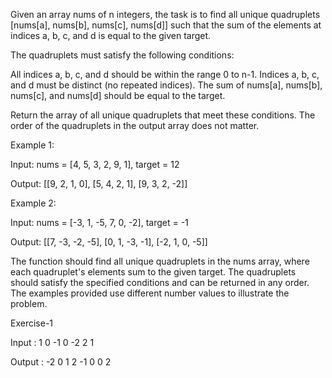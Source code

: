 Given an array nums of n integers, the task is to find all unique quadruplets [nums[a], nums[b], nums[c], nums[d]] such that the sum of the elements at indices a, b, c, and d is equal to the given target.

The quadruplets must satisfy the following conditions:

All indices a, b, c, and d should be within the range 0 to n-1.
Indices a, b, c, and d must be distinct (no repeated indices).
The sum of nums[a], nums[b], nums[c], and nums[d] should be equal to the target.

Return the array of all unique quadruplets that meet these conditions. The order of the quadruplets in the output array does not matter.


Example 1:

Input: nums = [4, 5, 3, 2, 9, 1], target = 12

Output: [[9, 2, 1, 0], [5, 4, 2, 1], [9, 3, 2, -2]]

Example 2:

Input: nums = [-3, 1, -5, 7, 0, -2], target = -1

Output: [[7, -3, -2, -5], [0, 1, -3, -1], [-2, 1, 0, -5]]

The function should find all unique quadruplets in the nums array, where each quadruplet's elements sum to the given target. The quadruplets should satisfy the specified conditions and can be returned in any order. The examples provided use different number values to illustrate the problem.

Exercise-1

Input : 
1 0 -1 0 -2 2
1

Output :
-2 0 1 2
-1 0 0 2
